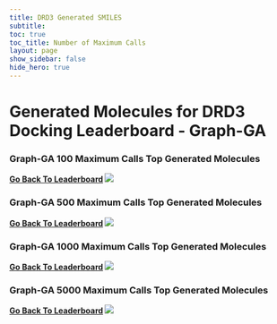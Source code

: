 ```yaml
---
title: DRD3 Generated SMILES 
subtitle:
toc: true
toc_title: Number of Maximum Calls
layout: page
show_sidebar: false
hide_hero: true
---
```

# Generated Molecules for DRD3 Docking Leaderboard - Graph-GA 
### Graph-GA 100 Maximum Calls Top Generated Molecules

<b> <i class='fas fa-long-arrow-alt-left'></i> <a href='/benchmark/docking_group/drd3'> Go Back To Leaderboard</a> </b>
<img src='/benchmark/docking_group/smiles/drd3/img/Graph-GA_100.png'> 


### Graph-GA 500 Maximum Calls Top Generated Molecules

<b> <i class='fas fa-long-arrow-alt-left'></i> <a href='/benchmark/docking_group/drd3'> Go Back To Leaderboard</a> </b>
<img src='/benchmark/docking_group/smiles/drd3/img/Graph-GA_500.png'> 


### Graph-GA 1000 Maximum Calls Top Generated Molecules

<b> <i class='fas fa-long-arrow-alt-left'></i> <a href='/benchmark/docking_group/drd3'> Go Back To Leaderboard</a> </b>
<img src='/benchmark/docking_group/smiles/drd3/img/Graph-GA_1000.png'> 


### Graph-GA 5000 Maximum Calls Top Generated Molecules

<b> <i class='fas fa-long-arrow-alt-left'></i> <a href='/benchmark/docking_group/drd3'> Go Back To Leaderboard</a> </b>
<img src='/benchmark/docking_group/smiles/drd3/img/Graph-GA_5000.png'> 